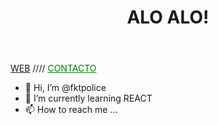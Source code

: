 <div>
<header><h1>ALO ALO!</h1></header>
 <div text-align=center>
 <nav> <a href="http://drekert.com">WEB</a> //// <a href="mailto:ezequielmatiasb@hotmail.com" style="color:green">CONTACTO</a>
  </div>
 
 
 - 👋 Hi, I’m @fktpolice
- 🌱 I’m currently learning REACT
- 📫 How to reach me ...
 

 </div>
